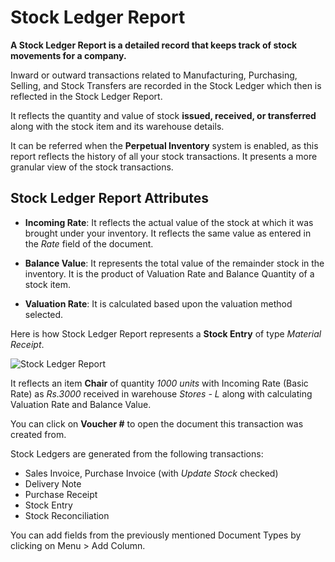 <!-- add-breadcrumbs -->

# Stock Ledger Report

**A Stock Ledger Report is a detailed record that keeps track of stock movements for a company.**

Inward or outward transactions related to Manufacturing, Purchasing, Selling, and Stock Transfers are recorded in the Stock Ledger which then is reflected in the Stock Ledger Report.

It reflects the quantity and value of stock **issued, received, or transferred** along with the stock item and its warehouse details.

It can be referred when the **Perpetual Inventory** system is enabled, as this report reflects the history of all your stock transactions. It presents a more granular view of the stock transactions.

## Stock Ledger Report Attributes

* **Incoming Rate**: It reflects the actual value of the stock at which it was brought under your inventory.
It reflects the same value as entered in the *Rate* field of the document.

* **Balance Value**: It represents the total value of the remainder stock in the inventory. It is the product of Valuation Rate and Balance Quantity of a stock item.

* **Valuation Rate**: It is calculated based upon the valuation method selected.

Here is how Stock Ledger Report represents a **Stock Entry** of type *Material Receipt*.

![Stock Ledger Report](/docs/v13/assets/img/stock/stock-ledger.png)

It reflects an item **Chair** of quantity *1000 units* with Incoming Rate (Basic Rate) as *Rs.3000* received in warehouse *Stores - L* along with calculating Valuation Rate and Balance Value.

You can click on **Voucher #** to open the document this transaction was created from.

Stock Ledgers are generated from the following transactions:

-   Sales Invoice, Purchase Invoice (with *Update Stock* checked)
-   Delivery Note
-   Purchase Receipt
-   Stock Entry
-   Stock Reconciliation

You can add fields from the previously mentioned Document Types by clicking on Menu > Add Column.
